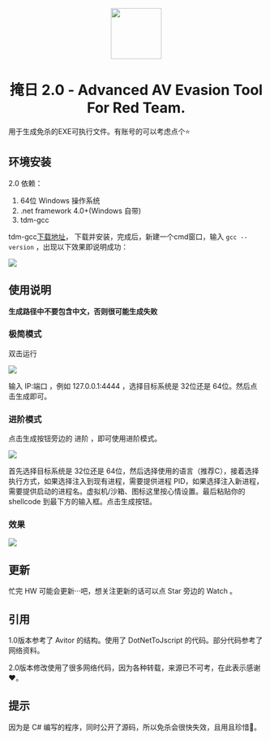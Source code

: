 <p align="center">
  <img width="100" height="100" src="https://sec-note.oss-cn-beijing.aliyuncs.com/trojan.ico">
</p>



<h1 align="center"> 掩日 2.0 - Advanced AV Evasion Tool For Red Team.</h1>

用于生成免杀的EXE可执行文件。有账号的可以考虑点个⭐

## 环境安装
2.0 依赖：
1. 64位 Windows 操作系统
2. .net framework 4.0+(Windows 自带)
3. tdm-gcc

tdm-gcc[下载地址](https://github.com/jmeubank/tdm-gcc/releases/download/v9.2.0-tdm64-1/tdm64-gcc-9.2.0.exe)，
下载并安装，完成后，新建一个cmd窗口，输入 `gcc --version` ，出现以下效果即说明成功：

![](https://sec-note.oss-cn-beijing.aliyuncs.com/img/20200604232603.png)

## 使用说明

**生成路径中不要包含中文，否则很可能生成失败**

### 极简模式
双击运行

![](https://sec-note.oss-cn-beijing.aliyuncs.com/img/20200604232812.png)

输入 IP:端口 ，例如 127.0.0.1:4444 ，选择目标系统是 32位还是 64位。然后点击生成即可。

### 进阶模式
点击生成按钮旁边的 进阶 ，即可使用进阶模式。

![](https://sec-note.oss-cn-beijing.aliyuncs.com/img/20200604233042.png)

首先选择目标系统是 32位还是 64位，然后选择使用的语言（推荐C），接着选择执行方式，如果选择注入到现有进程，需要提供进程 PID，如果选择注入新进程，需要提供启动的进程名。虚拟机/沙箱、图标这里按心情设置。最后粘贴你的 shellcode 到最下方的输入框。点击生成按钮。

### 效果
![](https://sec-note.oss-cn-beijing.aliyuncs.com/img/cce858a5c99f6909f32a839a0b02975.png)

## 更新
忙完 HW 可能会更新···吧，想关注更新的话可以点 Star 旁边的 Watch 。

## 引用
1.0版本参考了 Avitor 的结构。使用了 DotNetToJscript 的代码。部分代码参考了网络资料。

2.0版本修改使用了很多网络代码，因为各种转载，来源已不可考，在此表示感谢❤。

## 提示
因为是 C# 编写的程序，同时公开了源码，所以免杀会很快失效，且用且珍惜🤪。

